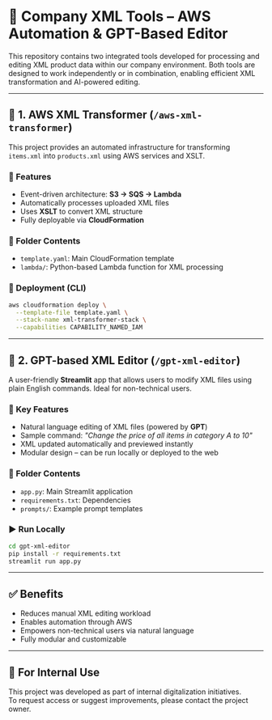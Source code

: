 # 🧠 Company XML Tools – AWS Automation & GPT-Based Editor

This repository contains two integrated tools developed for processing and editing XML product data within our company environment. Both tools are designed to work independently or in combination, enabling efficient XML transformation and AI-powered editing.

---

## 📁 1. AWS XML Transformer (`/aws-xml-transformer`)

This project provides an automated infrastructure for transforming `items.xml` into `products.xml` using AWS services and XSLT.

### 🔧 Features
- Event-driven architecture: **S3 → SQS → Lambda**
- Automatically processes uploaded XML files
- Uses **XSLT** to convert XML structure
- Fully deployable via **CloudFormation**

### 📂 Folder Contents
- `template.yaml`: Main CloudFormation template
- `lambda/`: Python-based Lambda function for XML processing

### 🚀 Deployment (CLI)
```bash
aws cloudformation deploy \
  --template-file template.yaml \
  --stack-name xml-transformer-stack \
  --capabilities CAPABILITY_NAMED_IAM
```

---

## 📁 2. GPT-based XML Editor (`/gpt-xml-editor`)

A user-friendly **Streamlit** app that allows users to modify XML files using plain English commands. Ideal for non-technical users.

### 🧠 Key Features
- Natural language editing of XML files (powered by **GPT**)
- Sample command: _"Change the price of all items in category A to 10"_
- XML updated automatically and previewed instantly
- Modular design – can be run locally or deployed to the web

### 📂 Folder Contents
- `app.py`: Main Streamlit application
- `requirements.txt`: Dependencies
- `prompts/`: Example prompt templates

### ▶️ Run Locally
```bash
cd gpt-xml-editor
pip install -r requirements.txt
streamlit run app.py
```

---

## ✅ Benefits

- Reduces manual XML editing workload
- Enables automation through AWS
- Empowers non-technical users via natural language
- Fully modular and customizable

---

## 🏢 For Internal Use

This project was developed as part of internal digitalization initiatives.  
To request access or suggest improvements, please contact the project owner.
